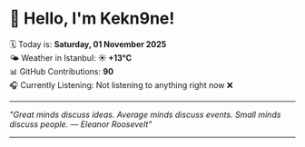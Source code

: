 # 👋 Hello, I'm Kekn9ne!

🗓️ Today is: **Saturday, 01 November 2025**  
🌤️ Weather in Istanbul: **☀️   +13°C**  
📊 GitHub Contributions: **90**  
🎧 Currently Listening: Not listening to anything right now ❌

---

_"Great minds discuss ideas. Average minds discuss events. Small minds discuss people. — *Eleanor Roosevelt*"_

---
